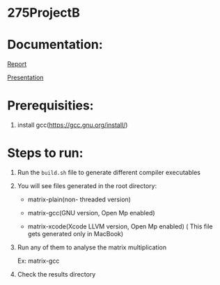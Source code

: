 # 275ProjectB

# Documentation: 

[Report](Project2_Report.pdf)

[Presentation](Project2-Presentation.pptx)

# Prerequisities:

1. install gcc(https://gcc.gnu.org/install/)

# Steps to run:

1. Run the `build.sh` file to generate different compiler executables

2. You will see files generated in the root directory: 

      * matrix-plain(non- threaded version)
        
      * matrix-gcc(GNU version, Open Mp enabled)
        
      * matrix-xcode(Xcode LLVM version, Open Mp enabled) ( This file gets generated only in MacBook)
      
3. Run any of them to analyse the matrix multiplication 
 
      Ex: matrix-gcc
      
4. Check the results directory

      
      
